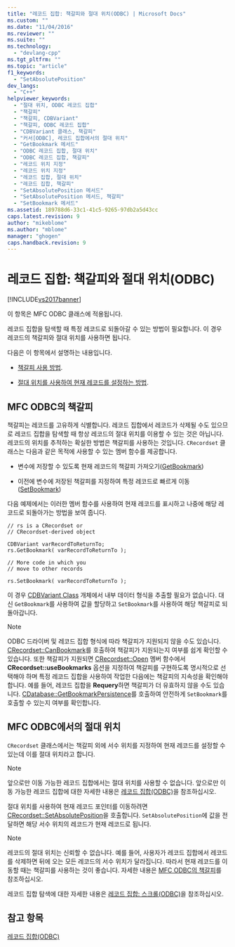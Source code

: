 ```yaml
---
title: "레코드 집합: 책갈피와 절대 위치(ODBC) | Microsoft Docs"
ms.custom: ""
ms.date: "11/04/2016"
ms.reviewer: ""
ms.suite: ""
ms.technology: 
  - "devlang-cpp"
ms.tgt_pltfrm: ""
ms.topic: "article"
f1_keywords: 
  - "SetAbsolutePosition"
dev_langs: 
  - "C++"
helpviewer_keywords: 
  - "절대 위치, ODBC 레코드 집합"
  - "책갈피"
  - "책갈피, CDBVariant"
  - "책갈피, ODBC 레코드 집합"
  - "CDBVariant 클래스, 책갈피"
  - "커서[ODBC], 레코드 집합에서의 절대 위치"
  - "GetBookmark 메서드"
  - "ODBC 레코드 집합, 절대 위치"
  - "ODBC 레코드 집합, 책갈피"
  - "레코드 위치 지정"
  - "레코드 위치 지정"
  - "레코드 집합, 절대 위치"
  - "레코드 집합, 책갈피"
  - "SetAbsolutePosition 메서드"
  - "SetAbsolutePosition 메서드, 책갈피"
  - "SetBookmark 메서드"
ms.assetid: 189788d6-33c1-41c5-9265-97db2a5d43cc
caps.latest.revision: 9
author: "mikeblome"
ms.author: "mblome"
manager: "ghogen"
caps.handback.revision: 9
---
```

# 레코드 집합: 책갈피와 절대 위치(ODBC)
[!INCLUDE[vs2017banner](../../assembler/inline/includes/vs2017banner.md)]

이 항목은 MFC ODBC 클래스에 적용됩니다.  
  
 레코드 집합을 탐색할 때 특정 레코드로 되돌아갈 수 있는 방법이 필요합니다.  이 경우 레코드의 책갈피와 절대 위치를 사용하면 됩니다.  
  
 다음은 이 항목에서 설명하는 내용입니다.  
  
-   [책갈피 사용 방법](#_core_bookmarks_in_mfc_odbc).  
  
-   [절대 위치를 사용하여 현재 레코드를 설정하는 방법](#_core_absolute_positions_in_mfc_odbc).  
  
##  <a name="_core_bookmarks_in_mfc_odbc"></a> MFC ODBC의 책갈피  
 책갈피는 레코드를 고유하게 식별합니다.  레코드 집합에서 레코드가 삭제될 수도 있으므로 레코드 집합을 탐색할 때 항상 레코드의 절대 위치를 이용할 수 있는 것은 아닙니다.  레코드의 위치를 추적하는 확실한 방법은 책갈피를 사용하는 것입니다.  `CRecordset` 클래스는 다음과 같은 목적에 사용할 수 있는 멤버 함수를 제공합니다.  
  
-   변수에 저장할 수 있도록 현재 레코드의 책갈피 가져오기\([GetBookmark](../Topic/CRecordset::GetBookmark.md)\)  
  
-   이전에 변수에 저장된 책갈피를 지정하여 특정 레코드로 빠르게 이동\([SetBookmark](../Topic/CRecordset::SetBookmark.md)\)  
  
 다음 예제에서는 이러한 멤버 함수를 사용하여 현재 레코드를 표시하고 나중에 해당 레코드로 되돌아가는 방법을 보여 줍니다.  
  
```  
// rs is a CRecordset or  
// CRecordset-derived object  
  
CDBVariant varRecordToReturnTo;  
rs.GetBookmark( varRecordToReturnTo );  
  
// More code in which you  
// move to other records  
  
rs.SetBookmark( varRecordToReturnTo );  
```  
  
 이 경우 [CDBVariant Class](../../mfc/reference/cdbvariant-class.md) 개체에서 내부 데이터 형식을 추출할 필요가 없습니다.  대신 `GetBookmark`를 사용하여 값을 할당하고 `SetBookmark`를 사용하여 해당 책갈피로 되돌아갑니다.  
  
> [!NOTE]
>  ODBC 드라이버 및 레코드 집합 형식에 따라 책갈피가 지원되지 않을 수도 있습니다.  [CRecordset::CanBookmark](../Topic/CRecordset::CanBookmark.md)를 호출하여 책갈피가 지원되는지 여부를 쉽게 확인할 수 있습니다.  또한 책갈피가 지원되면 [CRecordset::Open](../Topic/CRecordset::Open.md) 멤버 함수에서 **CRecordset::useBookmarks** 옵션을 지정하여 책갈피를 구현하도록 명시적으로 선택해야 하며  특정 레코드 집합을 사용하여 작업한 다음에는 책갈피의 지속성을 확인해야 합니다.  예를 들어, 레코드 집합을 **Requery**하면 책갈피가 더 유효하지 않을 수도 있습니다.  [CDatabase::GetBookmarkPersistence](../Topic/CDatabase::GetBookmarkPersistence.md)를 호출하여 안전하게 `SetBookmark`를 호출할 수 있는지 여부를 확인합니다.  
  
##  <a name="_core_absolute_positions_in_mfc_odbc"></a> MFC ODBC에서의 절대 위치  
 `CRecordset` 클래스에서는 책갈피 외에 서수 위치를 지정하여 현재 레코드를 설정할 수 있는데  이를 절대 위치라고 합니다.  
  
> [!NOTE]
>  앞으로만 이동 가능한 레코드 집합에서는 절대 위치를 사용할 수 없습니다.  앞으로만 이동 가능한 레코드 집합에 대한 자세한 내용은 [레코드 집합\(ODBC\)](../../data/odbc/recordset-odbc.md)을 참조하십시오.  
  
 절대 위치를 사용하여 현재 레코드 포인터를 이동하려면 [CRecordset::SetAbsolutePosition](../Topic/CRecordset::SetAbsolutePosition.md)을 호출합니다.  `SetAbsolutePosition`에 값을 전달하면 해당 서수 위치의 레코드가 현재 레코드로 됩니다.  
  
> [!NOTE]
>  레코드의 절대 위치는 신뢰할 수 없습니다.  예를 들어, 사용자가 레코드 집합에서 레코드를 삭제하면 뒤에 오는 모든 레코드의 서수 위치가 달라집니다.  따라서 현재 레코드를 이동할 때는 책갈피를 사용하는 것이 좋습니다.  자세한 내용은 [MFC ODBC의 책갈피](#_core_bookmarks_in_mfc_odbc)를 참조하십시오.  
  
 레코드 집합 탐색에 대한 자세한 내용은 [레코드 집합: 스크롤\(ODBC\)](../../data/odbc/recordset-scrolling-odbc.md)을 참조하십시오.  
  
## 참고 항목  
 [레코드 집합\(ODBC\)](../../data/odbc/recordset-odbc.md)